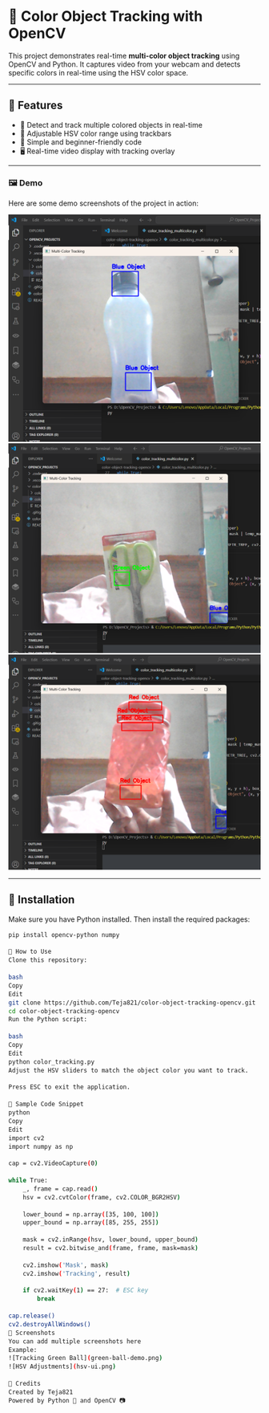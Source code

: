 # 🎯 Color Object Tracking with OpenCV

This project demonstrates real-time **multi-color object tracking** using OpenCV and Python. It captures video from your webcam and detects specific colors in real-time using the HSV color space.

---

## 🚀 Features

- 🎨 Detect and track multiple colored objects in real-time
- 🔧 Adjustable HSV color range using trackbars
- 🧠 Simple and beginner-friendly code
- 🖥️ Real-time video display with tracking overlay

---

### 🖼️ Demo

Here are some demo screenshots of the project in action:

![Screenshot 1](images/Screenshot%20(246).png)
![Screenshot 2](images/Screenshot%20(250).png)
![Screenshot 3](images/Screenshot%20(252).png)


---

## 🧪 Installation

Make sure you have Python installed. Then install the required packages:

```bash
pip install opencv-python numpy

🔧 How to Use
Clone this repository:

bash
Copy
Edit
git clone https://github.com/Teja821/color-object-tracking-opencv.git
cd color-object-tracking-opencv
Run the Python script:

bash
Copy
Edit
python color_tracking.py
Adjust the HSV sliders to match the object color you want to track.

Press ESC to exit the application.

🧠 Sample Code Snippet
python
Copy
Edit
import cv2
import numpy as np

cap = cv2.VideoCapture(0)

while True:
    _, frame = cap.read()
    hsv = cv2.cvtColor(frame, cv2.COLOR_BGR2HSV)

    lower_bound = np.array([35, 100, 100])
    upper_bound = np.array([85, 255, 255])

    mask = cv2.inRange(hsv, lower_bound, upper_bound)
    result = cv2.bitwise_and(frame, frame, mask=mask)

    cv2.imshow('Mask', mask)
    cv2.imshow('Tracking', result)

    if cv2.waitKey(1) == 27:  # ESC key
        break

cap.release()
cv2.destroyAllWindows()
📸 Screenshots
You can add multiple screenshots here
Example:
![Tracking Green Ball](green-ball-demo.png)
![HSV Adjustments](hsv-ui.png)

🤝 Credits
Created by Teja821
Powered by Python 🐍 and OpenCV 📷
